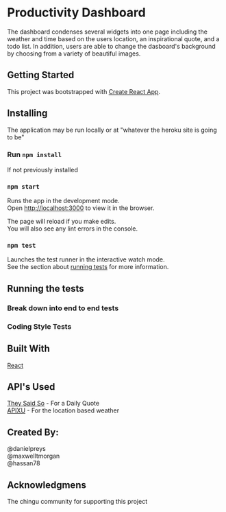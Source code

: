 # Productivity Dashboard #

The dashboard condenses several widgets into one page including the weather and time based on the users location, an inspirational quote, and a todo list. In addition, users are able to change the dasboard's background by choosing from a variety of beautiful images.


## Getting Started

This project was bootstrapped with [Create React App](https://github.com/facebook/create-react-app).

## Installing

The application may be run locally or at "whatever the heroku site is going to be"

### Run `npm install` 

If not previously installed

### `npm start`

Runs the app in the development mode.<br>
Open [http://localhost:3000](http://localhost:3000) to view it in the browser.

The page will reload if you make edits.<br>
You will also see any lint errors in the console.

### `npm test`

Launches the test runner in the interactive watch mode.<br>
See the section about [running tests](https://facebook.github.io/create-react-app/docs/running-tests) for more information.

## Running the tests

### Break down into end to end tests

### Coding Style Tests


## Built With
[React](https://reactjs.org/)


## API's Used 
[They Said So](https://theysaidso.com/) - For a Daily Quote<br>
[APIXU](https://www.apixu.com) - For the location based weather<br>

## Created By:
@danielpreys <br>
@maxwelltmorgan <br>
@hassan78 

## Acknowledgmens
The chingu community for supporting this project









